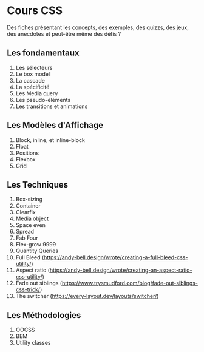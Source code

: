 Cours CSS
======

Des fiches présentant les concepts, des exemples, des quizzs, des jeux, des anecdotes et peut-être même des défis ?


Les fondamentaux
------

1. Les sélecteurs
2. Le box model
3. La cascade
4. La spécificité
5. Les Media query
6. Les pseudo-éléments
7. Les transitions et animations

Les Modèles d'Affichage
------

1. Block, inline, et inline-block
2. Float
3. Positions
4. Flexbox
5. Grid

Les Techniques
------

1. Box-sizing 
2. Container
3. Clearfix
4. Media object
5. Space even 
5. Spread
6. Fab Four
7. Flex-grow 9999
8. Quantity Queries
9. Full Bleed (https://andy-bell.design/wrote/creating-a-full-bleed-css-utility/)
10. Aspect ratio (https://andy-bell.design/wrote/creating-an-aspect-ratio-css-utility/)
11. Fade out siblings (https://www.trysmudford.com/blog/fade-out-siblings-css-trick/)
12. The switcher (https://every-layout.dev/layouts/switcher/)

Les Méthodologies
------

1. OOCSS
2. BEM
3. Utility classes
